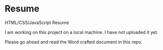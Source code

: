 # Resume
HTML/CSS/JavaScript Resume

I am working on this project on a local machine. I have not uploaded it yet.

Please go ahead and read the Word crafted document in this repo.
